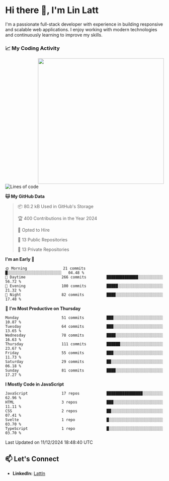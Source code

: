 # Hi there 👋, I'm Lin Latt

I'm a passionate full-stack developer with experience in building responsive and scalable web applications. I enjoy working with modern technologies and continuously learning to improve my skills.

### 📈 My Coding Activity 
<img src="https://github.com/user-attachments/assets/6cec4854-3eec-4600-9120-9be1d3cb2bfe"  width="400px" align="right">

<!--START_SECTION:waka-->
![Lines of code](https://img.shields.io/badge/From%20Hello%20World%20I%27ve%20Written-292.2%20thousand%20lines%20of%20code-blue)

**🐱 My GitHub Data** 

> 📦 80.2 kB Used in GitHub's Storage 
 > 
> 🏆 400 Contributions in the Year 2024
 > 
> 💼 Opted to Hire
 > 
> 📜 13 Public Repositories 
 > 
> 🔑 13 Private Repositories 
 > 
**I'm an Early 🐤** 

```text
🌞 Morning                21 commits          █░░░░░░░░░░░░░░░░░░░░░░░░   04.48 % 
🌆 Daytime                266 commits         ██████████████░░░░░░░░░░░   56.72 % 
🌃 Evening                100 commits         █████░░░░░░░░░░░░░░░░░░░░   21.32 % 
🌙 Night                  82 commits          ████░░░░░░░░░░░░░░░░░░░░░   17.48 % 
```
📅 **I'm Most Productive on Thursday** 

```text
Monday                   51 commits          ███░░░░░░░░░░░░░░░░░░░░░░   10.87 % 
Tuesday                  64 commits          ███░░░░░░░░░░░░░░░░░░░░░░   13.65 % 
Wednesday                78 commits          ████░░░░░░░░░░░░░░░░░░░░░   16.63 % 
Thursday                 111 commits         ██████░░░░░░░░░░░░░░░░░░░   23.67 % 
Friday                   55 commits          ███░░░░░░░░░░░░░░░░░░░░░░   11.73 % 
Saturday                 29 commits          ██░░░░░░░░░░░░░░░░░░░░░░░   06.18 % 
Sunday                   81 commits          ████░░░░░░░░░░░░░░░░░░░░░   17.27 % 
```


**I Mostly Code in JavaScript** 

```text
JavaScript               17 repos            ████████████████░░░░░░░░░   62.96 % 
HTML                     3 repos             ███░░░░░░░░░░░░░░░░░░░░░░   11.11 % 
CSS                      2 repos             ██░░░░░░░░░░░░░░░░░░░░░░░   07.41 % 
Svelte                   1 repo              █░░░░░░░░░░░░░░░░░░░░░░░░   03.70 % 
TypeScript               1 repo              █░░░░░░░░░░░░░░░░░░░░░░░░   03.70 % 
```




 Last Updated on 11/12/2024 18:48:40 UTC
<!--END_SECTION:waka-->

## 📫 Let's Connect

- **LinkedIn:** [Lattln](https://linkedin.com/in/lin-latt)
<!-- - **Portfolio:** [Your Portfolio](https://yourportfolio.com) -->

